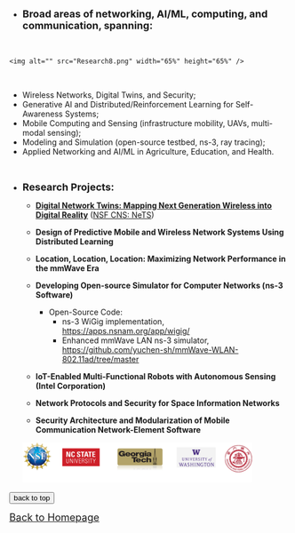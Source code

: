 
<!-- ## <span id="j7"><font color='darkblue' face="Georgia">RESEARCH & PROJECTS</font></span> -->

  <!-- <img alt="" align="right" src="future_network_systems.png" /> -->

* **<font size=4> Broad areas of networking, AI/ML, computing, and communication, spanning: </font>**

&emsp;
&emsp;

   <!-- <p style="text-align: center;"> -->
    <img alt="" src="Research8.png" width="65%" height="65%" />
   <!-- </p> -->

&emsp;
  <!--* **networking and systems** (wireless, new network architecture, protocols, digital twins, and security)-->
  <!--* **machine learning for data, networking, sensing, and security** (generative AI, self-awareness system, data analytics)-->
  <!--* **mobile computing** (infrastructure mobility, UAVs, robotic networked systems)-->
  <!--* **new communication paradigms** (mmWave, THz, nextG Wi-Fi) -->
  <!--* **optimization and resilience** (theory, large-scale models and systems)-->
  <!--* **software and simulator design** (programmable networking, open-source testbed, ns-3)-->
  * Wireless Networks, Digital Twins, and Security;
  * Generative AI and Distributed/Reinforcement Learning for Self-Awareness Systems;
  * Mobile Computing and Sensing (infrastructure mobility, UAVs, multi-modal sensing);
  * Modeling and Simulation (open-source testbed, ns-3, ray tracing);
  * Applied Networking and AI/ML in Agriculture, Education, and Health.


&emsp;
&emsp;

* **<font size=4> Research Projects: </font>**

  * [**Digital Network Twins: Mapping Next Generation Wireless into Digital Reality**](https://yuchen-sh.github.io/project-DNT) ([NSF CNS: NeTS](https://www.nsf.gov/awardsearch/showAward?AWD_ID=2312138&HistoricalAwards=false))
 
  * **Design of Predictive Mobile and Wireless Network Systems Using Distributed Learning**

  * **Location, Location, Location: Maximizing Network Performance in the mmWave Era**

  * **Developing Open-source Simulator for Computer Networks (ns-3 Software)**

    * Open-Source Code:
      * ns-3 WiGig implementation, <https://apps.nsnam.org/app/wigig/>
      * Enhanced mmWave LAN ns-3 simulator, <https://github.com/yuchen-sh/mmWave-WLAN-802.11ad/tree/master>

  * **IoT-Enabled Multi-Functional Robots with Autonomous Sensing (Intel Corporation)**

  * **Network Protocols and Security for Space Information Networks**

  * **Security Architecture and Modularization of Mobile Communication Network-Element Software**
  
  
  <!-- <p style="text-align: center;"> -->
  <img alt="" src="sponsor6.png" width="86%" height="86%" />
  <!-- </p> -->

<!-- * Activities: My researches are focused on two network scenarios for mmWave communication: 1) mmWave backhaul networks and 2) mmWave WLAN (primarily in the indoor context). For mmWave backhaul networks, which is proposed because of the existence of a large number of small-cell BSs within each macro-cell in 5G era and it aims to resolve the issue of forwarding the large amount of backhaul traffic between these small-cell BSs without wired connections, we have investigated design of high throughput relay-assisted backhaul network architecture in urban environments, analyzed the effects of obstacles on backhaul networks, and developed techniques for reconfiguration to provide survivability of backhaul networks in the presence of dynamic obstacles. For mmWave WLAN, we investigated access point (AP) mobility and the use of multiple APs to exploit location sensitivity. These activities primarily involved mathematical analyses and a combination of Matlab and ns-3 simulations. For the access point mobility work, a prototype of a ceiling-mounted AP mobility platform was developed and used for evaluation purposes to complement the mathematical analyses and simulation results. For the multi-AP work, several algorithms were proposed to generate optimal multi-AP placements such that the desirable performance and blockage-free operation can be achieved. The study of multiple mobile APs is also conducted. -->

<!-- * The works are focused on developing end-to-end simulator of mmWave out-of-band backhaul networks in ns-3. We first
introduce a design for an out-of-band backhaul module in ns-3. A custom backhaul network device is proposed that can be added to
nodes to enable out-of-band backhaul transmissions. We implement the anchored BS node connected to core-network with both access and backhaul abilities, the small-cell BS node with both access and backhaul abilities, and the mmWave relay node with only dedicated backhauling features. -->

<!-- * Another part of the works are focused on the developing end-to-end simulator for mmWave indoor scenarios in ns-3. We first
introduce a design for the obstacle module in ns-3, and design the matched channel model for simulating network performance in a variety of next-generation scenarios of interest. We also target on improving the simulation efficiency on ns-3 in the dense network scenarios with a number of obstacles, APs and users. -->

<!-- * Develop statistical and ray-tracing-based high-fidelity channel models in ns-3. Integrating 802.11ad & ay standards and protocols into the branch of ns-3. -->

 


<!-- ## <span id="j8"><font color='darkblue' face="Georgia">PAST PROJECTS</font></span> -->
<!-- ### &diams;	Developing Graphic Processing Units driver for video post-processing, in Intel R&D Ltd.
* Based on the Intel processor microarchitecture,  we developed the driver and doing the post-processing used in the video/film business for quality-improvement image processing, such as scaling, color correction, denoising, deinterlacing and high dynamic range rendering, etc. -->


<!-- * We developed the smart WiFi car based on Intel chips, which can be used for automatically taking pictures and sensoring environments. My works mainly responsible for designing overall framework and developing the underlying embedded drivers. We designed a set of inverse sequences with the interface multiplexing technology and applied to WIFI serial ports, so that the driver was freed from the shackles of hardware, saving on the cost of hardware development. We also designed the appication based on Android system, which was used to wirelessly remote control for the car. -->

<!-- * Because of the unbalanced computation ability of every node in space information networks, the efficiency and lightweight computation are two significant characteristics for network security protocols in this specific environment. We broke through the limits of old ways, abandoned the existing algorithms such as PKI or IBE, and devised several lightweight encryption schemes just based on hash and XOR operations. Through extensive theoretical analysis and simulation tests, it was evident that proposed optimized algorithms not only met all security requirements, but reduced the cost as well. -->

<!-- * Fulfilled information encryption of security components, designed distribution of keys and the storage security algorithm.
* Designed and filed two patents: 1) Linux Security Module (LSM) based database connection access control method, which applied the hook functions within the LSM framework; 2) virtual device based dynamic and static integrated security strategy update method, which was a solution of combining dynamic and static update strategies put forward to ensure the system's stability. -->

<!-- * Goals: This project is focused on the location-sensitivity aspect of mmWave communication, i.e. that small changes in the location of the transceiver of a mmWave link can have dramatic impact on performance. The major goals are to quantify location sensitivity and to investigate ways in which location sensitivity can be exploited, both at network design time and during network operation, to improve mmWave performance. Among the techniques investigated to take advantage of location sensitivity are controlled mobility and optimized use of relay nodes. -->



<div style="text-align:left">
     <a href="#top"><input type="button" value="back to top" /></a>
</div>

[<u><font size='4'>Back to Homepage</font></u>](https://yuchen-sh.github.io)

  


